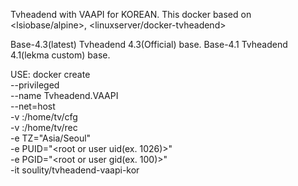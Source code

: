 Tvheadend with VAAPI for KOREAN.
This docker based on <lsiobase/alpine>, <linuxserver/docker-tvheadend>

Base-4.3(latest)
Tvheadend 4.3(Official) base.
Base-4.1
Tvheadend 4.1(lekma custom) base.

USE:
docker create \
    --privileged \
    --name Tvheadend.VAAPI \
    --net=host \
    -v <Local config dir>:/home/tv/cfg \
    -v <Local recording dir>:/home/tv/rec \
    -e TZ="Asia/Seoul" \
    -e PUID="<root or user uid(ex. 1026)>" \
    -e PGID="<root or user gid(ex. 100)>" \
    -it soulity/tvheadend-vaapi-kor
